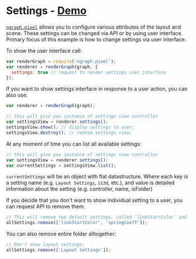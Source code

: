 # Settings - [Demo](https://anvaka.github.io/ngraph.pixel/demo/config/index.html?graph=balancedBinTree)

[`ngraph.pixel`](https://github.com/anvaka/ngraph.pixel) allows you to configure
various attributes of the layout and scene.
These settings can be changed via API or by using user interface. Primary focus
of this example is how to change settings via user interface.

To show the user interface call:

``` js
var renderGraph = require('ngraph.pixel');
var renderer = renderGraph(graph, {
  settings: true // request to render settings user interface
});
```

If you want to show settings interface in response to a user action, you can also
use:

``` js
var renderer = renderGraph(graph);

// this will give you instance of settings view controller
var settingsView = renderer.settings();
settingsView.show(); // display settings to user;
settingsView.destroy(); // remove settings view;
```

At any moment of time you can list all available settings:

``` js
// this will give you instance of settings view controller
var settingsView = renderer.settings();
var currentSettings = settingsView.list();
```

`currentSettings` will be an object with flat datastructure. Where each key is
a setting name (e.g. `Layout Settings`, `is3d`, etc.), and value is detailed
information about the setting (e.g. controller, name, isFolder)

If you decide that you don't want to show individual setting to a user, you
can request API to remove them.

``` js
// This will remove two default settings, called `linkStartColor` and `springCoeff`:
allSettings.remove(['linkStartColor', 'springCoeff']);
```

You can also remove entire folder alltogether:

``` js
// Don't show layout settings:
allSettings.remove(['Layout Settings']);
```
